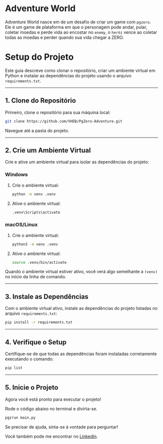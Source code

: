 # Adventure World

Adventure World nasce em de um desafio de criar um game com `pgzero`. Ele é um game de plataforma em que o personagem pode andar, pular, coletar moedas e perde vida ao encostar no `enemy`, o `herói` vence ao coletar todas as moedas e perder quando sua vida chegar a ZERO. 

# Setup do Projeto

Este guia descreve como clonar o repositório, criar um ambiente virtual em Python e instalar as dependências do projeto usando o arquivo `requirements.txt`.

---

## 1. **Clone do Repositório**

Primeiro, clone o repositório para sua máquina local:

```bash
git clone https://github.com/VHEB/PgZero-Adventure.git
```

Navegue até a pasta do projeto.

---

## 2. **Crie um Ambiente Virtual**

Crie e ative um ambiente virtual para isolar as dependências do projeto:

### **Windows**

1. Crie o ambiente virtual:
   ```bash
   python -m venv .venv
   ```

2. Ative o ambiente virtual:
   ```bash
   .venv\Scripts\activate
   ```

### **macOS/Linux**

1. Crie o ambiente virtual:
   ```bash
   python3 -m venv .venv
   ```

2. Ative o ambiente virtual:
   ```bash
   source .venv/bin/activate
   ```

Quando o ambiente virtual estiver ativo, você verá algo semelhante a `(venv)` no início da linha de comando.

---

## 3. **Instale as Dependências**

Com o ambiente virtual ativo, instale as dependências do projeto listadas no arquivo `requirements.txt`:

```bash
pip install -r requirements.txt
```

---

## 4. **Verifique o Setup**

Certifique-se de que todas as dependências foram instaladas corretamente executando o comando:

```bash
pip list
```

---

## 5. **Inicie o Projeto**

Agora você está pronto para executar o projeto!

Rode o código abaixo no terminal e divirta-se.
```bash
pgzrun main.py
```
Se precisar de ajuda, sinta-se à vontade para perguntar!

Você também pode me encontrar no [LinkedIn](https://www.linkedin.com/in/vitor-heb/).


